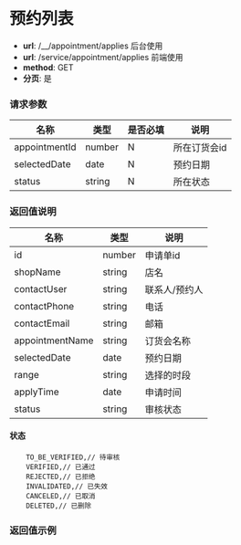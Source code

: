 预约列表
=======

- **url**: /__/appointment/applies 后台使用
- **url**: /service/appointment/applies 前端使用
- **method**: GET
- **分页**: 是


### 请求参数

|      名称     |  类型  | 是否必填 |     说明     |
|---------------|--------|----------|--------------|
| appointmentId | number | N        | 所在订货会id |
| selectedDate  | date   | N        | 预约日期     |
| status        | string | N        | 所在状态             |

### 返回值说明

|       名称      |  类型  |      说明     |
|-----------------|--------|---------------|
| id              | number | 申请单id      |
| shopName        | string | 店名          |
| contactUser     | string | 联系人/预约人 |
| contactPhone    | string | 电话          |
| contactEmail    | string | 邮箱          |
| appointmentName | string | 订货会名称    |
| selectedDate    | date   | 预约日期      |
| range           | string | 选择的时段    |
| applyTime       | date   | 申请时间      |
| status          | string | 审核状态      |



#### 状态

```
    TO_BE_VERIFIED,// 待审核
    VERIFIED,// 已通过
    REJECTED,// 已拒绝
    INVALIDATED,// 已失效
    CANCELED,// 已取消
    DELETED,// 已删除
```
### 返回值示例

```json

```
